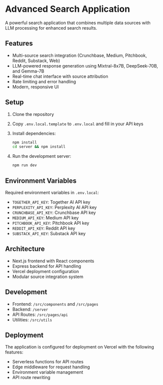 # Advanced Search Application

A powerful search application that combines multiple data sources with LLM processing for enhanced search results.

## Features

- Multi-source search integration (Crunchbase, Medium, Pitchbook, Reddit, Substack, Web)
- LLM-powered response generation using Mixtral-8x7B, DeepSeek-70B, and Gemma-7B
- Real-time chat interface with source attribution
- Rate limiting and error handling
- Modern, responsive UI

## Setup

1. Clone the repository
2. Copy `.env.local.template` to `.env.local` and fill in your API keys
3. Install dependencies:
   ```bash
   npm install
   cd server && npm install
   ```

4. Run the development server:
   ```bash
   npm run dev
   ```

## Environment Variables

Required environment variables in `.env.local`:

- `TOGETHER_API_KEY`: Together AI API key
- `PERPLEXITY_API_KEY`: Perplexity AI API key
- `CRUNCHBASE_API_KEY`: Crunchbase API key
- `MEDIUM_API_KEY`: Medium API key
- `PITCHBOOK_API_KEY`: Pitchbook API key
- `REDDIT_API_KEY`: Reddit API key
- `SUBSTACK_API_KEY`: Substack API key

## Architecture

- Next.js frontend with React components
- Express backend for API handling
- Vercel deployment configuration
- Modular source integration system

## Development

- Frontend: `/src/components` and `/src/pages`
- Backend: `/server`
- API Routes: `/src/pages/api`
- Utilities: `/src/utils`

## Deployment

The application is configured for deployment on Vercel with the following features:

- Serverless functions for API routes
- Edge middleware for request handling
- Environment variable management
- API route rewriting
